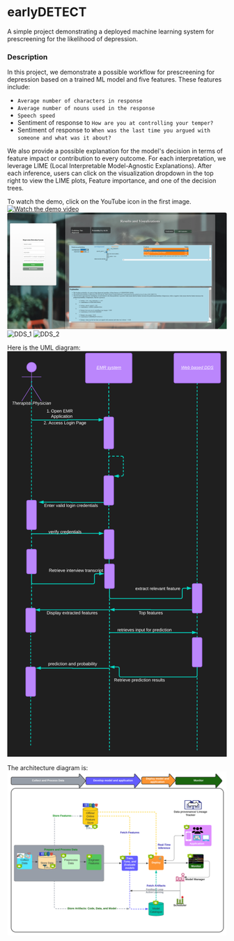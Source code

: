 # earlyDETECT
A simple project demonstrating a deployed machine learning system for prescreening for the likelihood of depression.

### Description
In this project, we demonstrate a possible workflow for prescreening for depression based on a trained ML model and five features. These features include:
- `Average number of characters in response`
- `Average number of nouns used in the response`
- `Speech speed`
- Sentiment of response to `How are you at controlling your temper?`
- Sentiment of response to `When was the last time you argued with someone and what was it about?`

We also provide a possible explanation for the model's decision in terms of feature impact or contribution to every outcome. For each interpretation, we leverage LIME (Local Interpretable Model-Agnostic Explanations). After each inference, users can click on the visualization dropdown in the top right to view the LIME plots, Feature importance, and one of the decision trees.

To watch the demo, click on the YouTube icon in the first image.  
[![Watch the demo video](./for_readme/interface_1.png)](http://www.youtube.com/watch?v=k5R3xtf2gWU')
![DDS_0](./for_readme/interface_2.png)
![DDS_1](https://github.com/MustaphaU/earlyDETECT/assets/123378149/74e67d9d-ea39-4397-8895-c1452b944652)
![DDS_2](https://github.com/MustaphaU/earlyDETECT/assets/123378149/ba5a8ce7-ab84-42dd-97c7-415135ba0989)

Here is the UML diagram:
![DDS_3](./for_readme/user_interaction.png)

The architecture diagram is:
![DDS_4](./for_readme/architecture_dds.png)
